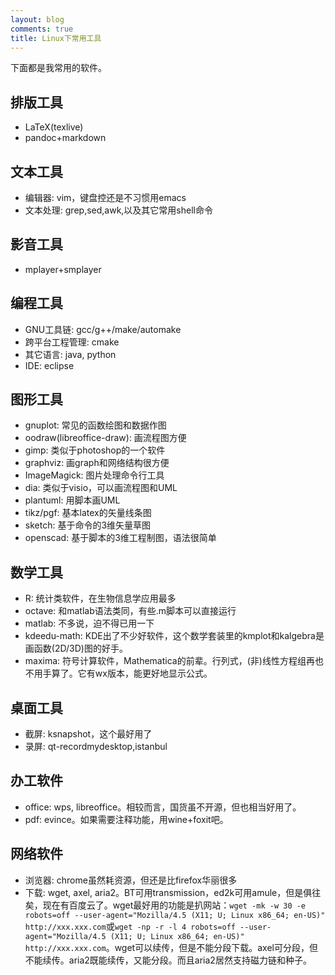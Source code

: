 ```yaml
---
layout: blog
comments: true
title: Linux下常用工具
---
```


下面都是我常用的软件。

## 排版工具

  - LaTeX(texlive)
  - pandoc+markdown

## 文本工具

  - 编辑器: vim，键盘控还是不习惯用emacs
  - 文本处理: grep,sed,awk,以及其它常用shell命令

## 影音工具

  - mplayer+smplayer

## 编程工具

  - GNU工具链: gcc/g++/make/automake
  - 跨平台工程管理: cmake
  - 其它语言: java, python
  - IDE: eclipse

## 图形工具

  - gnuplot: 常见的函数绘图和数据作图
  - oodraw(libreoffice-draw): 画流程图方便
  - gimp: 类似于photoshop的一个软件
  - graphviz: 画graph和网络结构很方便
  - ImageMagick: 图片处理命令行工具
  - dia: 类似于visio，可以画流程图和UML
  - plantuml: 用脚本画UML
  - tikz/pgf: 基本latex的矢量线条图
  - sketch: 基于命令的3维矢量草图
  - openscad: 基于脚本的3维工程制图，语法很简单

## 数学工具

  - R: 统计类软件，在生物信息学应用最多
  - octave: 和matlab语法类同，有些.m脚本可以直接运行
  - matlab: 不多说，迫不得已用一下
  - kdeedu-math: KDE出了不少好软件，这个数学套装里的kmplot和kalgebra是画函数(2D/3D)图的好手。
  - maxima: 符号计算软件，Mathematica的前辈。行列式，(非)线性方程组再也不用手算了。它有wx版本，能更好地显示公式。

## 桌面工具

  - 截屏: ksnapshot，这个最好用了
  - 录屏: qt-recordmydesktop,istanbul

## 办工软件

  - office: wps, libreoffice。相较而言，国货虽不开源，但也相当好用了。
  - pdf: evince。如果需要注释功能，用wine+foxit吧。

## 网络软件

  - 浏览器: chrome虽然耗资源，但还是比firefox华丽很多
  - 下载: wget, axel, aria2。BT可用transmission，ed2k可用amule，但是俱往矣，现在有百度云了。wget最好用的功能是扒网站：`wget -mk -w 30 -e robots=off --user-agent="Mozilla/4.5 (X11; U; Linux x86_64; en-US)" http://xxx.xxx.com`或`wget -np -r -l 4 robots=off --user-agent="Mozilla/4.5 (X11; U; Linux x86_64; en-US)" http://xxx.xxx.com`。wget可以续传，但是不能分段下载。axel可分段，但不能续传。aria2既能续传，又能分段。而且aria2居然支持磁力链和种子。

